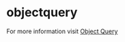 objectquery
===========

For more information visit [Object Query](http://www.objectquery.org/ "http://www.objectquery.org")

